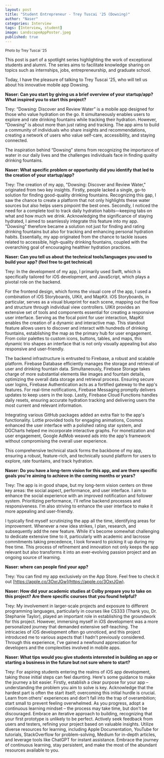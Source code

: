 ```yaml
---
layout: post
title: "Student Entrepreneur - Trey Tuscai '25 (Dowsing)"
author: "Naser"
categories: Interview
tags: [Interview, student]
image: LandscapeAppPoster.jpeg
published: true
---
```

<sup>Photo by Trey Tuscai '25</sup>
  

This post is part of a spotlight series highlighting the work of exceptional students and alumni.  The series aims to facilitate knowledge sharing on topics such as internships, jobs, entrepreneurship, and graduate school.  


Today, I have the pleasure of talking to Trey Tuscai '25, who will tell us about his innovative mobile app Dowsing.


**Naser: Can you start by giving us a brief overview of your startup/app? What inspired you to start this project?**

Trey: “Dowsing: Discover and Review Water” is a mobile app designed for those who value hydration on the go. It simultaneously enables users to explore and rate drinking fountains while tracking their hydration. However, "Dowsing" is about more than just rating and tracking. The app aims to build a community of individuals who share insights and recommendations, creating a network of users who value self-care, accessibility, and staying connected. 

The inspiration behind “Dowsing” stems from recognizing the importance of water in our daily lives and the challenges individuals face in finding quality drinking fountains.


**Naser: What specific problem or opportunity did you identify that led to the creation of your startup/app?**

Trey: The creation of my app, "Dowsing: Discover and Review Water," originated from two key insights. Firstly, people lacked a single, go-to solution for finding good-quality drinking fountains. Recognizing this gap, I saw the chance to create a platform that not only highlights these water sources but also helps users pinpoint the best ones. Secondly, I noticed the need for a complete tool to track daily hydration habits—keeping tabs on what and how much we drink. Acknowledging the significance of staying hydrated, I aimed to seamlessly integrate this feature into my app. "Dowsing" therefore became a solution not just for finding and rating drinking fountains but also for tracking and enhancing personal hydration habits. Essentially, my app originated from the chance to tackle issues related to accessible, high-quality drinking fountains, coupled with the overarching goal of encouraging healthier hydration practices.


**Naser: Can you tell us about the technical tools/languages you used to build your app? (feel free to get technical)**

Trey: In the development of my app, I primarily used Swift, which is specifically tailored for iOS development, and JavaScript, which plays a pivotal role on the backend.

For the frontend design, which forms the visual core of the app, I used a combination of iOS Storyboards, UIKit, and MapKit. iOS Storyboards, in particular, serves as a visual blueprint for each scene, mapping out the flow and structure through individual view controllers. UIKit provides an extensive set of tools and components essential for creating a responsive user interface. Serving as the focal point for user interaction, MapKit enables the creation of a dynamic and interactive map. This standout feature allows users to discover and interact with hundreds of drinking fountains, establishing the map as the primary hub for user engagement. From color palettes to custom icons, buttons, tables, and maps, this dynamic trio shapes an interface that is not only visually appealing but also responsive and user-friendly.

The backend infrastructure is entrusted to Firebase, a robust and scalable platform. Firebase Database efficiently manages the storage and retrieval of user and drinking fountain data. Simultaneously, Firebase Storage takes charge of more substantial elements like images and fountain details, optimizing the overall data storage and retrieval process. Ensuring secure user logins, Firebase Authentication acts as a fortified gateway to the app's features. For real-time notifications, Firebase Messaging promptly delivers updates to keep users in the loop. Lastly, Firebase Cloud Functions handles daily resets, ensuring accurate hydration tracking and delivering users the most current and relevant information.

Integrating various GitHub packages added an extra flair to the app's functionality. Lottie provided tools for engaging animations, Cosmos enhanced the user interface with a polished rating star system, and DGCharts helped me incorporate interactive graphs. For monetization and user engagement, Google AdMob weaved ads into the app's framework without compromising the overall user experience.

This comprehensive technical stack forms the backbone of my app, ensuring a robust, feature-rich, and technically sound platform for users to explore, rate fountains, and track hydration.


**Naser: Do you have a long-term vision for this app, and are there specific goals you're aiming to achieve in the coming months or years?**

Trey: The app is in good shape, but my long-term vision centers on three key areas: the social aspect, performance, and user interface. I aim to enhance the social experience with an improved notification and follower system. Prioritizing performance, I'll refine backend processes and responsiveness. I'm also striving to enhance the user interface to make it more appealing and user-friendly.

 I typically find myself scrutinizing the app all the time, identifying areas for improvement. Whenever a new idea strikes, I plan, research, and subsequently add the new feature. While it's become somewhat challenging to dedicate extensive time to it, particularly with academic and lacrosse commitments taking precedence, I look forward to picking it up during my free time. This process of refinement and innovation not only keeps the app relevant but also transforms it into an ever-evolving passion project and an ongoing source of learning.


**Naser: where can people find your app?**

Trey: You can find my app exclusively on the App Store. Feel free to check it out [https://apple.co/3OxrJGw](https://apple.co/3OxrJGw).  


**Naser: How did your academic studies at Colby prepare you to take on this project?  Are there specific courses that you found helpful?**

Trey: My involvement in larger-scale projects and exposure to different programming languages, particularly in courses like CS333 (Thank you, Dr. Stephanie Taylor), played an important role in establishing the groundwork for this project. However, immersing myself in iOS development was a more personalized journey that demanded extensive self-teaching. The intricacies of iOS development often go unnoticed, and this project introduced me to various aspects that I hadn't previously considered. Through this experience, I've gained a newfound appreciation for developers and the complexities involved in mobile apps.


**Naser: What tips would you give students interested in building an app or starting a business in the future but not sure where to start?** 

Trey: For aspiring students entering the realms of iOS app development, taking those initial steps can feel daunting. Here's some guidance to make the journey a bit easier.  Firstly, establish a clear purpose for your app – understanding the problem you aim to solve is key. Acknowledge that the hardest part is often the start itself; overcoming this initial hurdle is crucial. Learn from others' experiences and don't fall into the trap of overambition; start small to prevent feeling overwhelmed. As you progress, adopt a continuous learning mindset – the process may take time, but don't be discouraged. Embrace an iterative approach to building, recognizing that your first prototype is unlikely to be perfect. Actively seek feedback from users and testers, refining your project based on valuable insights. Utilize diverse resources for learning, including Apple Documentation, YouTube for tutorials, StackOverflow for problem-solving, Medium for in-depth articles, and leverage tools like ChatGPT for instant assistance. Embrace the journey of continuous learning, stay persistent, and make the most of the abundant resources available to you.
